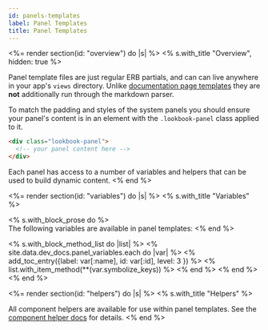 ```yaml
---
id: panels-templates
label: Panel Templates
title: Panel Templates
---
```


<%= render section(id: "overview") do |s| %>
  <% s.with_title "Overview", hidden: true %>

  Panel template files are just regular ERB partials, and can can live anywhere in your app's `views` directory. Unlike [documentation page templates](/guide/pages/) they are **not** additionally run through the markdown parser.

  To match the padding and styles of the system panels you should ensure your panel's content is in an element with the `.lookbook-panel` class applied to it.

  ```html
  <div class="lookbook-panel">
    <!-- your panel content here -->
  </div>
  ```

  Each panel has access to a number of variables and helpers that can be used to build dynamic content.
<% end %>

<%= render section(id: "variables") do |s| %>
  <% s.with_title "Variables" %>

  <% s.with_block_prose do %>    
    The following variables are available in panel templates:
  <% end %>

  <% s.with_block_method_list do |list| %>
    <% site.data.dev_docs.panel_variables.each do |var| %>
      <% add_toc_entry({label: var[:name], id: var[:id], level: 3 }) %>
      <% list.with_item_method(**(var.symbolize_keys)) %>
    <% end %>
  <% end %>
<% end %>

<%= render section(id: "helpers") do |s| %>
  <% s.with_title "Helpers" %>

  All component helpers are available for use within panel templates. See the [component helper docs](<%= api_url :components_helper %>) for details.
<% end %>
